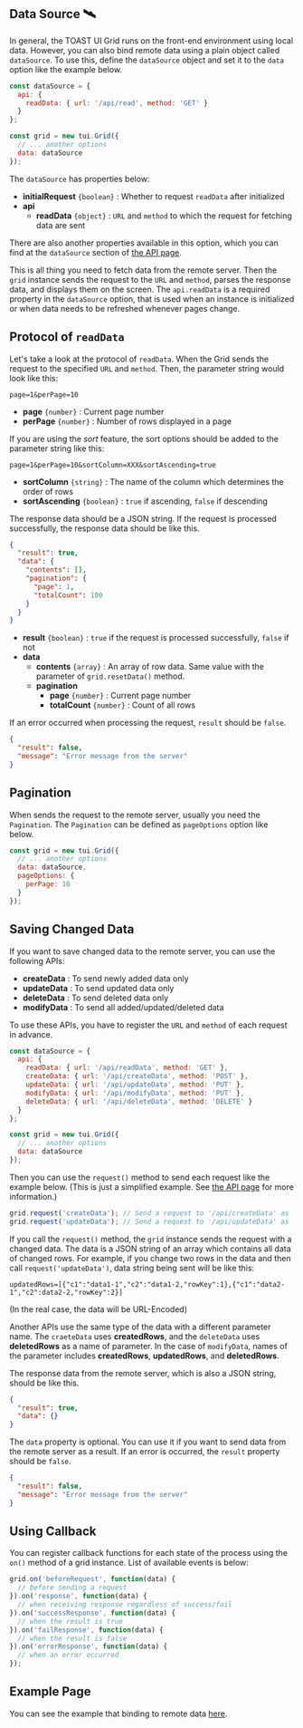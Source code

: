 ## Data Source 🛰

In general, the TOAST UI Grid runs on the front-end environment using local data. However, you can also bind remote data using a plain object called `dataSource`. To use this, define the `dataSource` object and set it to the `data` option like the example below.

```javascript
const dataSource = {
  api: {
    readData: { url: '/api/read', method: 'GET' }
  }
};

const grid = new tui.Grid({
  // ... another options
  data: dataSource
});
```

The `dataSource` has properties below:

- **initialRequest** `{boolean}` : Whether to request `readData` after initialized
- **api**
    - **readData** `{object}` : `URL` and `method` to which the request for fetching data are sent

There are also another properties available in this option, which you can find at the `dataSource` section of [the API page](http://nhn.github.io/tui.grid/latest/).

This is all thing you need to fetch data from the remote server. Then the `grid` instance sends the request to the `URL` and `method`, parses the response data, and displays them on the screen. The `api.readData` is a required property in the `dataSource` option, that is used when an instance is initialized or when data needs to be refreshed whenever pages change.

## Protocol of `readData`

Let's take a look at the protocol of `readData`. When the Grid sends the request to the specified `URL` and `method`. Then, the parameter string would look like this:

```
page=1&perPage=10
```
- **page** `{number}` : Current page number
- **perPage** `{number}` : Number of rows displayed in a page

If you are using the *sort* feature, the sort options should be added to the parameter string like this:

```
page=1&perPage=10&sortColumn=XXX&sortAscending=true
```

- **sortColumn** `{string}` : The name of the column which determines the order of rows
- **sortAscending** `{boolean}` : `true` if ascending, `false` if descending

The response data should be a JSON string. If the request is processed successfully, the response data should be like this.

```json
{
  "result": true,
  "data": {
    "contents": [],
    "pagination": {
      "page": 1,
      "totalCount": 100
    }
  }
}
```

- **result** `{boolean}` : `true` if the request is processed successfully, `false` if not
- **data**
    - **contents** `{array}` : An array of row data. Same value with the parameter of `grid.resetData()` method.
    - **pagination**
        - **page** `{number}` : Current page number
        - **totalCount** `{number}` : Count of all rows

If an error occurred when processing the request, `result` should be `false`.

```json
{
  "result": false,
  "message": "Error message from the server"
}
```

## Pagination

When sends the request to the remote server, usually you need the `Pagination`. The `Pagination` can be defined as `pageOptions` option like below.

```javascript
const grid = new tui.Grid({
  // ... another options
  data: dataSource,
  pageOptions: {
    perPage: 10
  }
});
```

## Saving Changed Data

If you want to save changed data to the remote server, you can use the following APIs:

- **createData** : To send newly added data only
- **updateData** : To send updated data only
- **deleteData** : To send deleted data only
- **modifyData** : To send all added/updated/deleted data

To use these APIs, you have to register the `URL` and `method` of each request in advance.

```javascript
const dataSource = {
  api: {
    readData: { url: '/api/readData', method: 'GET' },
    createData: { url: '/api/createData', method: 'POST' },
    updateData: { url: '/api/updateData', method: 'PUT' },
    modifyData: { url: '/api/modifyData', method: 'PUT' },
    deleteData: { url: '/api/deleteData', method: 'DELETE' }
  }
};

const grid = new tui.Grid({
  // ... another options
  data: dataSource
});
```

Then you can use the `request()` method to send each request like the example below.
(This is just a simplified example. See [the API page](http://nhn.github.io/tui.grid/api) for more information.)

```javascript
grid.request('createData'); // Send a request to '/api/createData' as 'GET' method
grid.request('updateData'); // Send a request to '/api/updateData' as 'PUT' method
```

If you call the `request()` method, the `grid` instance sends the request with a changed data. The data is a JSON string of an array which contains all data of changed rows. For example, if you change two rows in the data and then call `request('updateData')`, data string being sent will be like this:
```
updatedRows=[{"c1":"data1-1","c2":"data1-2,"rowKey":1},{"c1":"data2-1","c2":data2-2,"rowKey":2}]
```
(In the real case, the data will be URL-Encoded)

Another APIs use the same type of the data with a different parameter name. The `craeteData` uses **createdRows**, and the `deleteData` uses **deletedRows** as a name of parameter. In the case of `modifyData`, names of the parameter includes **createdRows**, **updatedRows**, and **deletedRows**.

The response data from the remote server, which is also a JSON string, should be like this.

```json
{
  "result": true,
  "data": {}
}
```

The `data` property is optional. You can use it if you want to send data from the remote server as a result. If an error is occurred, the `result` property should be `false`.

```json
{
  "result": false,
  "message": "Error message from the server"
}
```

## Using Callback

You can register callback functions for each state of the process using the `on()` method of a grid instance. List of available events is below:

```javascript
grid.on('beforeRequest', function(data) {
  // before sending a request
}).on('response', function(data) {
  // when receiving response regardless of success/fail
}).on('successResponse', function(data) {
  // when the result is true
}).on('failResponse', function(data) {
  // when the result is false
}).on('errorResponse', function(data) {
  // when an error occurred
});
```

## Example Page

You can see the example that binding to remote data [here](https://nhn.github.io/tui.grid/latest/tutorial-example11-using-net).
